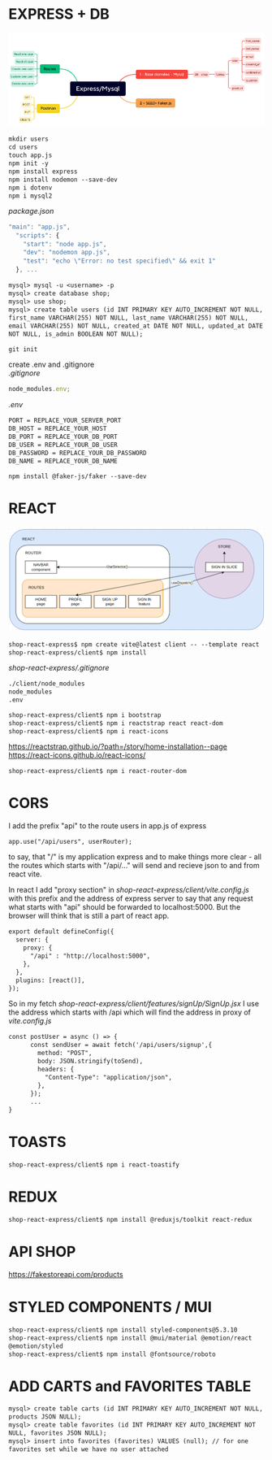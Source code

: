 # EXPRESS + DB

![scheme of project back](./schema.png)

```
mkdir users
cd users
touch app.js
npm init -y
npm install express
npm install nodemon --save-dev
npm i dotenv
npm i mysql2
```

_package.json_

```js
"main": "app.js",
  "scripts": {
    "start": "node app.js",
    "dev": "nodemon app.js",
    "test": "echo \"Error: no test specified\" && exit 1"
  }, ...
```

```
mysql> mysql -u <username> -p
mysql> create database shop;
mysql> use shop;
mysql> create table users (id INT PRIMARY KEY AUTO_INCREMENT NOT NULL, first_name VARCHAR(255) NOT NULL, last_name VARCHAR(255) NOT NULL, email VARCHAR(255) NOT NULL, created_at DATE NOT NULL, updated_at DATE NOT NULL, is_admin BOOLEAN NOT NULL);
```

```
git init
```

create .env and .gitignore <br />
_.gitignore_

```js
node_modules.env;
```

_.env_

```
PORT = REPLACE_YOUR_SERVER_PORT
DB_HOST = REPLACE_YOUR_HOST
DB_PORT = REPLACE_YOUR_DB_PORT
DB_USER = REPLACE_YOUR_DB_USER
DB_PASSWORD = REPLACE_YOUR_DB_PASSWORD
DB_NAME = REPLACE_YOUR_DB_NAME
```

```
npm install @faker-js/faker --save-dev
```

# REACT

![scheme of project front](./schema-front.png)

```
shop-react-express$ npm create vite@latest client -- --template react
shop-react-express/client$ npm install
```

_shop-react-express/.gitignore_

```
./client/node_modules
node_modules
.env
```

```
shop-react-express/client$ npm i bootstrap
shop-react-express/client$ npm i reactstrap react react-dom
shop-react-express/client$ npm i react-icons
```

https://reactstrap.github.io/?path=/story/home-installation--page
https://react-icons.github.io/react-icons/

```
shop-react-express/client$ npm i react-router-dom
```
# CORS 
I add the prefix "api" to the route users in app.js of express
```
app.use("/api/users", userRouter);
```
to say, that "/" is my application express and to make things more clear - all the routes which starts with "/api/..." will send and recieve json to and from react vite.

In react I add "proxy section" in *shop-react-express/client/vite.config.js*
with this prefix and the address of express server to say that any request what starts with "api" should be forwarded to localhost:5000. But the browser will think that is still a part of react app.
```
export default defineConfig({
  server: {
    proxy: {
      "/api" : "http://localhost:5000",
    },
  },
  plugins: [react()],
});
```
So in my fetch *shop-react-express/client/features/signUp/SignUp.jsx* I use the address which starts with /api which will find the address in proxy of *vite.config.js*
```
const postUser = async () => {
      const sendUser = await fetch('/api/users/signup',{
        method: "POST",
        body: JSON.stringify(toSend),
        headers: {
          "Content-Type": "application/json",
        },
      });
      ...
}
```
# TOASTS
```
shop-react-express/client$ npm i react-toastify
```
# REDUX
```
shop-react-express/client$ npm install @reduxjs/toolkit react-redux
```
# API SHOP
https://fakestoreapi.com/products

# STYLED COMPONENTS / MUI
```
shop-react-express/client$ npm install styled-components@5.3.10
shop-react-express/client$ npm install @mui/material @emotion/react @emotion/styled
shop-react-express/client$ npm install @fontsource/roboto

```
# ADD CARTS and FAVORITES TABLE
```
mysql> create table carts (id INT PRIMARY KEY AUTO_INCREMENT NOT NULL, products JSON NULL);
mysql> create table favorites (id INT PRIMARY KEY AUTO_INCREMENT NOT NULL, favorites JSON NULL);
mysql> insert into favorites (favorites) VALUES (null); // for one favorites set while we have no user attached
```